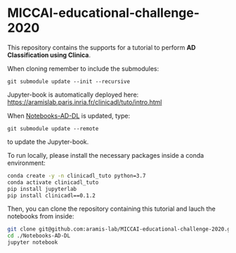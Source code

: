 # MICCAI-educational-challenge-2020

This repository contains the supports for a tutorial to perform **AD
Classification using Clinica**.

When cloning remember to include the submodules:
```
git submodule update --init --recursive
```

Jupyter-book is automatically deployed here:
https://aramislab.paris.inria.fr/clinicadl/tuto/intro.html


When [Notebooks-AD-DL](https://github.com/aramis-lab/Notebooks-AD-DL) is
updated, type:
```
git submodule update --remote
```
to update the Jupyter-book.

To run locally, please install the necessary packages inside a conda environment:

```bash
conda create -y -n clinicadl_tuto python=3.7
conda activate clinicadl_tuto
pip install jupyterlab
pip install clinicadl==0.1.2
```

Then, you can clone the repository containing this tutorial and lauch the
notebooks from inside:

```bash 
git clone git@github.com:aramis-lab/MICCAI-educational-challenge-2020.git
cd ./Notebooks-AD-DL
jupyter notebook
```
